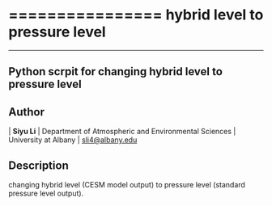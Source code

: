 ================
hybrid level to pressure level
================

----------
 Python scrpit for changing hybrid level to pressure level
----------

Author
--------------
| **Siyu Li**
| Department of Atmospheric and Environmental Sciences
| University at Albany
| sli4@albany.edu

Description
--------------
changing hybrid level (CESM model output) to pressure level (standard pressure level output).
